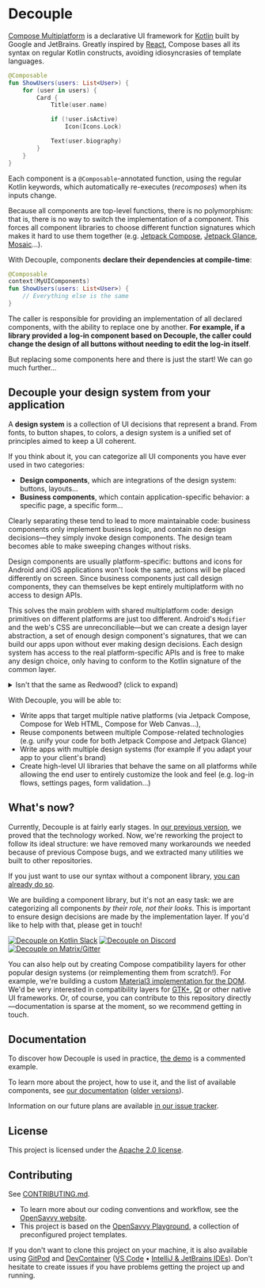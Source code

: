 # Decouple

[Compose Multiplatform](https://www.jetbrains.com/lp/compose-multiplatform/) is a declarative UI framework for [Kotlin](https://kotlinlang.org/) built by Google and JetBrains. Greatly inspired by [React](https://react.dev/), Compose bases all its syntax on regular Kotlin constructs, avoiding idiosyncrasies of template languages.

```kotlin
@Composable
fun ShowUsers(users: List<User>) {
    for (user in users) {
        Card {
            Title(user.name)

            if (!user.isActive)
                Icon(Icons.Lock)

            Text(user.biography)
        }
    }
}
```

Each component is a `@Composable`-annotated function, using the regular Kotlin keywords, which automatically re-executes (_recomposes_) when its inputs change.

Because all components are top-level functions, there is no polymorphism: that is, there is no way to switch the implementation of a component. This forces all component libraries to choose different function signatures which makes it hard to use them together (e.g. [Jetpack Compose](https://developer.android.com/jetpack/compose), [Jetpack Glance](https://developer.android.com/jetpack/compose/glance), [Mosaic](https://github.com/JakeWharton/mosaic)…).

With Decouple, components **declare their dependencies at compile-time**:

```kotlin
@Composable
context(MyUIComponents)
fun ShowUsers(users: List<User>) {
    // Everything else is the same
}
```

The caller is responsible for providing an implementation of all declared components, with the ability to replace one by another.
**For example, if a library provided a log-in component based on Decouple, the caller could change the design of all buttons without needing to edit the log-in itself**.

But replacing some components here and there is just the start! We can go much further…

## Decouple your design system from your application

A **design system** is a collection of UI decisions that represent a brand. From fonts, to button shapes, to colors, a design system is a unified set of principles aimed to keep a UI coherent.

If you think about it, you can categorize all UI components you have ever used in two categories:

- **Design components**, which are integrations of the design system: buttons, layouts…
- **Business components**, which contain application-specific behavior: a specific page, a specific form…

Clearly separating these tend to lead to more maintainable code: business components only implement business logic, and contain no design decisions—they simply invoke design components. The design team becomes able to make sweeping changes without risks.

Design components are usually platform-specific: buttons and icons for Android and iOS applications won't look the same, actions will be placed differently on screen. Since business components just call design components, they can themselves be kept entirely multiplatform with no access to design APIs.

This solves the main problem with shared multiplatform code: design primitives on different platforms are just too different. Android's `Modifier` and the web's CSS are unreconciliable—but we can create a design layer abstraction, a set of enough design component's signatures, that we can build our apps upon without ever making design decisions. Each design system has access to the real platform-specific APIs and is free to make any design choice, only having to conform to the Kotlin signature of the common layer.

<details>
<summary>Isn't that the same as Redwood? (click to expand)</summary>

Yes! We share the same goal, but in completely different ways.

[Redwood](https://github.com/cashapp/redwood) is a library to declare a component schemas: the signature of all components of a design system.
At compile-time, the schema is converted into component signatures for supported platforms, which can be implemented using the platform's native toolkit (Android Views, SwiftUI…).

Decouple uses no magic: no annotations, no compiler plugin, only features of the Kotlin language. Decouple also provides no specific manner of calling non-Compose components (you can implement your own appliers, or use Decouple as a thin layer on top of Redwood).

Decouple is not compile-time specific. Using Redwood, only a single design system can be implemented in a single compilation. Decouple doesn't have this limitation: it's possible to change the implementation of components even at runtime.

Let's take a look at the example from the Redwood README:

```kotlin
// Schema declaration
@Widget(2)
data class Button(
    @Property(1) val text: String?,
    @Property(2) @Default("true") val enabled: Boolean,
    @Property(3) val onClick: () -> Unit,
)

// Example implementation with Android Views
class AndroidText(
    override val value: TextView,
) : Text<View> {
    override fun text(text: String?) {
        value.text = text
    }

    override fun color(color: String) {
        value.setTextColor(Color.parseColor(color))
    }
}

// Usage
@Composable
fun Counter(value: Int = 0) {
    var count by remember { mutableStateOf(value) }

    Button("-1", onClick = { count-- })
    Text(count.toString())
    Button("+1", onClick = { count++ })
}
```

Let's adapt the same example to follow the Decouple pattern (the real code is slightly more complex for API backwards-compatibility reasons):

```kotlin
// Declare components
interface Buttons : DesignSystem {
    @Composable
    fun Button(text: String?, enabled: Boolean, onClick: () -> Unit)
}

// Declare an exhaustive list of all components you want to use
interface MyUI : Buttons, Texts // …

// Example implementation using Compose for Web (HTML)
interface DomButtons : Buttons {
    @Composable
    override fun Button(text: String?, enabled: Boolean, onClick: () -> Unit)
}

// Usage
@Composable
context(MyUI)
fun Counter(value: Int = 0) {
    var count by remember { mutableStateOf(value) }

    Button("-1", onClick = { count-- })
    Text(count.toString())
    Button("+1", onClick = { count++ })
}
```

One last difference is that Redwood only provides the basics on which to build upon, whereas we can one step further and attempt to provide compatibility layers for popular design systems.

</details>

With Decouple, you will be able to:

- Write apps that target multiple native platforms (via Jetpack Compose, Compose for Web HTML, Compose for Web Canvas…),
- Reuse components between multiple Compose-related technologies (e.g. unify your code for both Jetpack Compose and Jetpack Glance)
- Write apps with multiple design systems (for example if you adapt your app to your client's brand)
- Create high-level UI libraries that behave the same on all platforms while allowing the end user to entirely customize the look and feel (e.g. log-in flows, settings pages, form validation…)

## What's now?

Currently, Decouple is at fairly early stages. In [our previous version](legacy), we proved that the technology worked. Now, we're reworking the project to follow its ideal structure: we have removed many workarounds we needed because of previous Compose bugs, and we extracted many utilities we built to other repositories.

If you just want to use our syntax without a component library, [you can already do so](https://opensavvy.gitlab.io/ui/decouple/api-docs/polymorphism/index.html).

We are building a component library, but it's not an easy task: we are categorizing all components _by their role, not their looks_. This is important to ensure design decisions are made by the implementation layer. If you'd like to help with that, please get in touch!

[![Decouple on Kotlin Slack](https://img.shields.io/badge/Discuss-KotlinLang%20Slack-4A154B)](https://slack-chats.kotlinlang.org/c/decouple)
[![Decouple on Discord](https://img.shields.io/badge/Discuss-Discord-7289da)](https://discord.com/channels/1170433881174986752/1184240694236299264)
[![Decouple on Matrix/Gitter](https://img.shields.io/badge/Discuss-Matrix-00764A)](https://matrix.to/#/#decouple:gitter.im)

You can also help out by creating Compose compatibility layers for other popular design systems (or reimplementing them from scratch!). For example, we're building a custom [Material3 implementation for the DOM](https://gitlab.com/opensavvy/ui/compose-material3-tailwind). We'd be very interested in compatibility layers for [GTK+](https://www.gtk.org/), [Qt](https://www.qt.io/) or other native UI frameworks. Or, of course, you can contribute to this repository directly—documentation is sparse at the moment, so we recommend getting in touch.

## Documentation

To discover how Decouple is used in practice, [the demo](demo/README.md) is a commented example.

To learn more about the project, how to use it, and the list of available components, see [our documentation](https://opensavvy.gitlab.io/ui/decouple/api-docs/index.html) ([older versions](https://javadoc.io/doc/dev.opensavvy.decouple)).

Information on our future plans are available [in our issue tracker](https://gitlab.com/opensavvy/ui/decouple/-/issues).

## License

This project is licensed under the [Apache 2.0 license](LICENSE).

## Contributing

See [CONTRIBUTING.md](CONTRIBUTING.md).
- To learn more about our coding conventions and workflow, see the [OpenSavvy website](https://opensavvy.dev/open-source/index.html).
- This project is based on the [OpenSavvy Playground](docs/playground/README.md), a collection of preconfigured project templates.

If you don't want to clone this project on your machine, it is also available using [GitPod](https://www.gitpod.io/) and [DevContainer](https://containers.dev/) ([VS Code](https://code.visualstudio.com/docs/devcontainers/containers) • [IntelliJ & JetBrains IDEs](https://www.jetbrains.com/help/idea/connect-to-devcontainer.html)). Don't hesitate to create issues if you have problems getting the project up and running.
